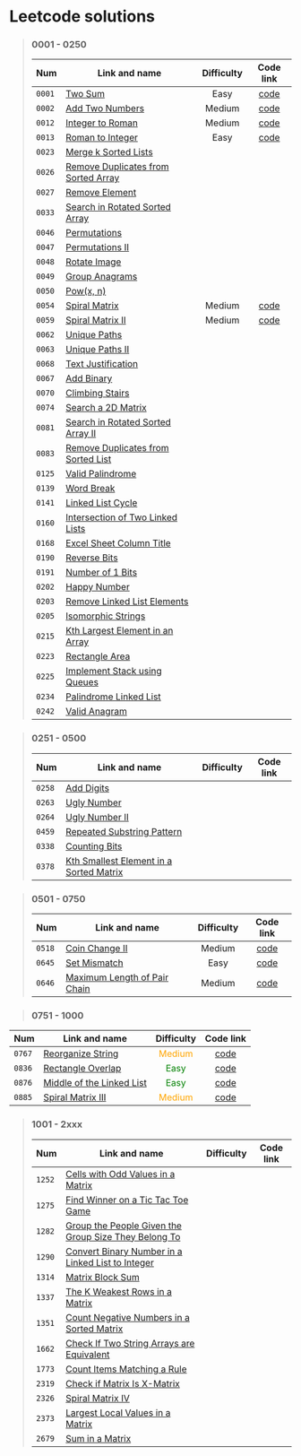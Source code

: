 # Leetcode solutions

> ### 0001 - 0250
>
> | Num    | Link and name                                                                                             | Difficulty |                                    Code link                                     |
> | ------ | --------------------------------------------------------------------------------------------------------- | :--------: | :------------------------------------------------------------------------------: |
> | `0001` | [Two Sum](https://leetcode.com/problems/two-sum/)                                                         |    Easy    | [code](https://github.com/Gh0stikLab/Leetcode/blob/main/0001%20-%200250/0001.py) |
> | `0002` | [Add Two Numbers](https://leetcode.com/problems/add-two-numbers/)                                         |   Medium   | [code](https://github.com/Gh0stikLab/Leetcode/blob/main/0001%20-%200250/0002.py) |
> | `0012` | [Integer to Roman](https://leetcode.com/problems/integer-to-roman/)                                       |   Medium   | [code](https://github.com/Gh0stikLab/Leetcode/blob/main/0001%20-%200250/0012.py) |
> | `0013` | [Roman to Integer](https://leetcode.com/problems/roman-to-integer/)                                       |    Easy    | [code](https://github.com/Gh0stikLab/Leetcode/blob/main/0001%20-%200250/0013.py) |
> | `0023` | [Merge k Sorted Lists](https://leetcode.com/problems/merge-k-sorted-lists/)                               |
> | `0026` | [Remove Duplicates from Sorted Array](https://leetcode.com/problems/remove-duplicates-from-sorted-array/) |
> | `0027` | [Remove Element](https://leetcode.com/problems/remove-element/)                                           |
> | `0033` | [Search in Rotated Sorted Array](https://leetcode.com/problems/search-in-rotated-sorted-array/)           |
> | `0046` | [Permutations](https://leetcode.com/problems/permutations/)                                               |
> | `0047` | [Permutations II](https://leetcode.com/problems/permutations-ii/)                                         |
> | `0048` | [Rotate Image](https://leetcode.com/problems/rotate-image/)                                               |
> | `0049` | [Group Anagrams](https://leetcode.com/problems/group-anagrams/)                                           |
> | `0050` | [Pow(x, n)](https://leetcode.com/problems/powx-n/)                                                        |
> | `0054` | [Spiral Matrix](https://leetcode.com/problems/spiral-matrix/)                                             |   Medium   | [code](https://github.com/Gh0stikLab/Leetcode/blob/main/0001%20-%200250/0054.py) |
> | `0059` | [Spiral Matrix II](https://leetcode.com/problems/spiral-matrix-ii/)                                       |   Medium   | [code](https://github.com/Gh0stikLab/Leetcode/blob/main/0001%20-%200250/0059.py) |
> | `0062` | [Unique Paths](https://leetcode.com/problems/unique-paths/)                                               |
> | `0063` | [Unique Paths II](https://leetcode.com/problems/unique-paths-ii/)                                         |
> | `0068` | [Text Justification](https://leetcode.com/problems/text-justification/)                                   |
> | `0067` | [Add Binary](https://leetcode.com/problems/add-binary/)                                                   |
> | `0070` | [Climbing Stairs](https://leetcode.com/problems/climbing-stairs/)                                         |
> | `0074` | [Search a 2D Matrix](https://leetcode.com/problems/search-a-2d-matrix/)                                   |
> | `0081` | [Search in Rotated Sorted Array II](https://leetcode.com/problems/search-in-rotated-sorted-array-ii/)     |
> | `0083` | [Remove Duplicates from Sorted List](https://leetcode.com/problems/remove-duplicates-from-sorted-list/)   |
> | `0125` | [Valid Palindrome](https://leetcode.com/problems/valid-palindrome/)                                       |
> | `0139` | [Word Break](https://leetcode.com/problems/word-break/)                                                   |
> | `0141` | [Linked List Cycle](https://leetcode.com/problems/linked-list-cycle/)                                     |
> | `0160` | [Intersection of Two Linked Lists](https://leetcode.com/problems/intersection-of-two-linked-lists/)       |
> | `0168` | [Excel Sheet Column Title](https://leetcode.com/problems/excel-sheet-column-title/)                       |
> | `0190` | [Reverse Bits](https://leetcode.com/problems/reverse-bits/)                                               |
> | `0191` | [Number of 1 Bits](https://leetcode.com/problems/number-of-1-bits/)                                       |
> | `0202` | [Happy Number](https://leetcode.com/problems/happy-number/)                                               |
> | `0203` | [Remove Linked List Elements](https://leetcode.com/problems/remove-linked-list-elements/)                 |
> | `0205` | [Isomorphic Strings](https://leetcode.com/problems/isomorphic-strings/)                                   |
> | `0215` | [Kth Largest Element in an Array](https://leetcode.com/problems/kth-largest-element-in-an-array/)         |
> | `0223` | [Rectangle Area](https://leetcode.com/problems/rectangle-area/)                                           |
> | `0225` | [Implement Stack using Queues](https://leetcode.com/problems/implement-stack-using-queues/)               |
> | `0234` | [Palindrome Linked List](https://leetcode.com/problems/palindrome-linked-list/)                           |
> | `0242` | [Valid Anagram](https://leetcode.com/problems/valid-anagram/)                                             |

> ### 0251 - 0500
>
> | Num    | Link and name                                                                                                     | Difficulty | Code link |
> | ------ | ----------------------------------------------------------------------------------------------------------------- | :--------: | :-------: |
> | `0258` | [Add Digits](https://leetcode.com/problems/add-digits/)                                                           |
> | `0263` | [Ugly Number](https://leetcode.com/problems/ugly-number/)                                                         |
> | `0264` | [Ugly Number II](https://leetcode.com/problems/ugly-number-ii/)                                                   |
> | `0459` | [Repeated Substring Pattern](https://leetcode.com/problems/repeated-substring-pattern/)                           |
> | `0338` | [Counting Bits](https://leetcode.com/problems/counting-bits/)                                                     |
> | `0378` | [Kth Smallest Element in a Sorted Matrix](https://leetcode.com/problems/kth-smallest-element-in-a-sorted-matrix/) |

> ### 0501 - 0750
>
> | Num    | Link and name                                                                               | Difficulty |                                    Code link                                     |
> | ------ | ------------------------------------------------------------------------------------------- | :--------: | :------------------------------------------------------------------------------: |
> | `0518` | [Coin Change II](https://leetcode.com/problems/coin-change-ii/)                             |   Medium   | [code](https://github.com/Gh0stikLab/Leetcode/blob/main/0501%20-%200750/0518.py) |
> | `0645` | [Set Mismatch](https://leetcode.com/problems/set-mismatch/)                                 |    Easy    | [code](https://github.com/Gh0stikLab/Leetcode/blob/main/0501%20-%200750/0645.py) |
> | `0646` | [Maximum Length of Pair Chain](https://leetcode.com/problems/maximum-length-of-pair-chain/) |   Medium   | [code](https://github.com/Gh0stikLab/Leetcode/blob/main/0501%20-%200750/0646.py) |

> ### 0751 - 1000
 Num | Link and name | Difficulty | Code link
 --- | --- | :---: | :---:
`0767` | [Reorganize String](https://leetcode.com/problems/reorganize-string/)| <span style="color: orange">Medium</span> | [code](https://github.com/Gh0stikLab/Leetcode/blob/main/0751%20-%201000/0767.py)
`0836` | [Rectangle Overlap](https://leetcode.com/problems/rectangle-overlap/)| <span style="color: green">Easy</span> | [code](https://github.com/Gh0stikLab/Leetcode/blob/main/0751%20-%201000/0836.py)
`0876` | [Middle of the Linked List](https://leetcode.com/problems/middle-of-the-linked-list/)| <span style="color: green">Easy</span> | [code](https://github.com/Gh0stikLab/Leetcode/blob/main/0751%20-%201000/0876.py)
`0885` | [Spiral Matrix III](https://leetcode.com/problems/spiral-matrix-iii/)| <span style="color: orange">Medium</span> | [code](https://github.com/Gh0stikLab/Leetcode/blob/main/0751%20-%201000/0885.py)


> ### 1001 - 2xxx
>
> | Num    | Link and name                                                                                                                               | Difficulty | Code link |
> | ------ | ------------------------------------------------------------------------------------------------------------------------------------------- | :--------: | :-------: |
> | `1252` | [Cells with Odd Values in a Matrix](https://leetcode.com/problems/cells-with-odd-values-in-a-matrix/)                                       |
> | `1275` | [Find Winner on a Tic Tac Toe Game](https://leetcode.com/problems/find-winner-on-a-tic-tac-toe-game/)                                       |
> | `1282` | [Group the People Given the Group Size They Belong To](https://leetcode.com/problems/group-the-people-given-the-group-size-they-belong-to/) |
> | `1290` | [Convert Binary Number in a Linked List to Integer](https://leetcode.com/problems/convert-binary-number-in-a-linked-list-to-integer/)       |
> | `1314` | [Matrix Block Sum](https://leetcode.com/problems/matrix-block-sum/)                                                                         |
> | `1337` | [The K Weakest Rows in a Matrix](https://leetcode.com/problems/the-k-weakest-rows-in-a-matrix/)                                             |
> | `1351` | [Count Negative Numbers in a Sorted Matrix](https://leetcode.com/problems/count-negative-numbers-in-a-sorted-matrix/)                       |
> | `1662` | [Check If Two String Arrays are Equivalent](https://leetcode.com/problems/check-if-two-string-arrays-are-equivalent/)                       |
> | `1773` | [Count Items Matching a Rule](https://leetcode.com/problems/count-items-matching-a-rule/)                                                   |
> | `2319` | [Check if Matrix Is X-Matrix](https://leetcode.com/problems/check-if-matrix-is-x-matrix/)                                                   |
> | `2326` | [Spiral Matrix IV](https://leetcode.com/problems/spiral-matrix-iv/)                                                                         |
> | `2373` | [Largest Local Values in a Matrix](https://leetcode.com/problems/largest-local-values-in-a-matrix/)                                         |
> | `2679` | [Sum in a Matrix](https://leetcode.com/problems/sum-in-a-matrix/)                                                                           |

